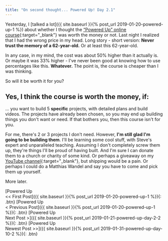 ```yaml
---
title: "On second thought... Powered Up! Day 2.1"
---
```


Yesterday, I [talked a lot]({{ site.baseurl }}{% post_url 2019-01-20-powered-up-1 %}) about whether I thought the [“Powered Up” online course](https://theweekendwoodworker.com/powered-up){:target="_blank"}  was worth the money or not. Last night I realized that I had the wrong price in my head. Long story - short version: **Never trust the memory of a 62-year-old.** Or at least this 62-year-old.

In any case, in my mind, the cost was about 50% higher than it actually is. Or maybe it was 33% higher - I've never been good at knowing how to use percentages like this. **Whatever.** The point is, the course is cheaper than I was thinking.

So will it be worth it for you?

## Yes, I think the course is worth the money, if:

... you want to build 5 **specific** projects, with detailed plans and build videos. The projects have already been chosen, so you may end up building things you don't want or need. If that bothers you, then this course isn't for you.

For me, there's 2 or 3 projects I don't need. However, **I'm still glad I'm going to be building them**. I'll be learning some cool stuff, with Steve's expert and unparalleled teaching. Assuming I don't completely screw them up, they're things I'll be proud of having built. And I'm sure I can donate them to a church or charity of some kind. Or perhaps a giveaway on my [YouTube channel](https://youtube.com/c/thenewbiewoodworker){:target="_blank"}, but shipping would be a pain. Or perhaps I could do a Matthias Wandel and say you have to come and pick them up yourself.

More later.

[Powered Up<br/><< First Post]({{ site.baseurl }}{% post_url 2019-01-20-powered-up-1 %}){: .btn}
[Powered Up<br/>< Previous Post]({{ site.baseurl }}{% post_url 2019-01-20-powered-up-1 %}){: .btn}
[Powered Up<br/>Next Post >]({{ site.baseurl }}{% post_url 2019-01-21-powered-up-day-2-2 %}){: .btn}
[Powered Up<br/>Newest Post >>]({{ site.baseurl }}{% post_url 2019-01-31-powered-up-day-10-2 %}){: .btn}
